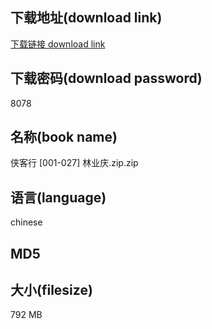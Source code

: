 ## 下载地址(download link)
[下载链接 download link](https://tutu365.netlify.app/?s=%E4%BE%A0%E5%AE%A2%E8%A1%8C+%5B001-027%5D+%E6%9E%97%E4%B8%9A%E5%BA%86.zip)

## 下载密码(download password)
8078

## 名称(book name)
侠客行 [001-027] 林业庆.zip.zip

## 语言(language)
chinese

## MD5


## 大小(filesize)
792 MB
